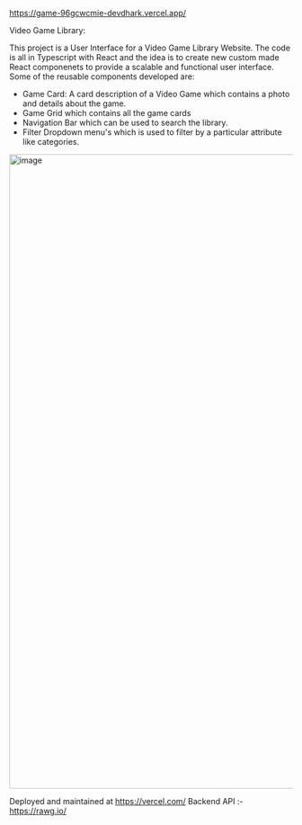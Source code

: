 https://game-96gcwcmie-devdhark.vercel.app/

Video Game Library:

This project is a User Interface for a Video Game Library Website.
The code is all in Typescript with React and the idea is to create new custom made React componenets to provide a 
scalable and functional user interface.
Some of the reusable components developed are:
- Game Card: A card description of a Video Game which contains a photo and details about the game. 
- Game Grid which contains all the game cards
- Navigation Bar which can be used to search the library.
- Filter Dropdown menu's which is used to filter by a particular attribute like categories.

<img width="1128" alt="image" src="https://github.com/devdhark/React_App/assets/43688678/7f1858bb-d24b-4fc3-aca2-7885554757b8">


Deployed and maintained at https://vercel.com/
Backend API :- https://rawg.io/

